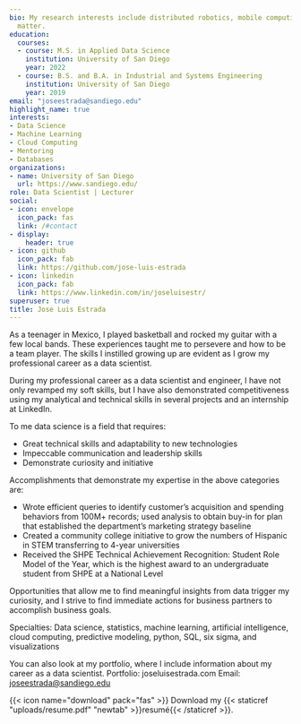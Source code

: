 ```yaml
---
bio: My research interests include distributed robotics, mobile computing and programmable
  matter.
education:
  courses:
  - course: M.S. in Applied Data Science
    institution: University of San Diego
    year: 2022
  - course: B.S. and B.A. in Industrial and Systems Engineering	
    institution: University of San Diego
    year: 2019
email: "joseestrada@sandiego.edu"
highlight_name: true
interests:
- Data Science
- Machine Learning
- Cloud Computing
- Mentoring
- Databases
organizations:
- name: University of San Diego
  url: https://www.sandiego.edu/
role: Data Scientist | Lecturer
social:
- icon: envelope
  icon_pack: fas
  link: /#contact
- display:
    header: true
- icon: github
  icon_pack: fab
  link: https://github.com/jose-luis-estrada
- icon: linkedin
  icon_pack: fab
  link: https://www.linkedin.com/in/joseluisestr/
superuser: true
title: Jose Luis Estrada
---
```


As a teenager in Mexico, I played basketball and rocked my guitar with a few local bands. These experiences taught me to persevere and how to be a team player. The skills I instilled growing up are evident as I grow my professional career as a data scientist.

During my professional career as a data scientist and engineer, I have not only revamped my soft skills, but I have also demonstrated competitiveness using my analytical and technical skills in several projects and an internship at LinkedIn.

To me data science is a field that requires:
  * Great technical skills and adaptability to new technologies
  * Impeccable communication and leadership skills 
  * Demonstrate curiosity and initiative

Accomplishments that demonstrate my expertise in the above categories are:
  * Wrote efficient queries to identify customer’s acquisition and spending behaviors from 100M+ records; used analysis to obtain buy-in for plan that established the department’s marketing strategy baseline
  * Created a community college initiative to grow the numbers of Hispanic in STEM transferring to 4-year universities
  * Received the SHPE Technical Achievement Recognition: Student Role Model of the Year, which is the highest award to an undergraduate student from SHPE at a National Level

Opportunities that allow me to find meaningful insights from data trigger my curiosity, and I strive to find immediate actions for business partners to accomplish business goals.

Specialties: Data science, statistics, machine learning, artificial intelligence, cloud computing, predictive modeling, python, SQL, six sigma, and visualizations

You can also look at my portfolio, where I include information about my career as a data scientist.
Portfolio: joseluisestrada.com
Email: joseestrada@sandiego.edu

{{< icon name="download" pack="fas" >}} Download my {{< staticref "uploads/resume.pdf" "newtab" >}}resumé{{< /staticref >}}.

